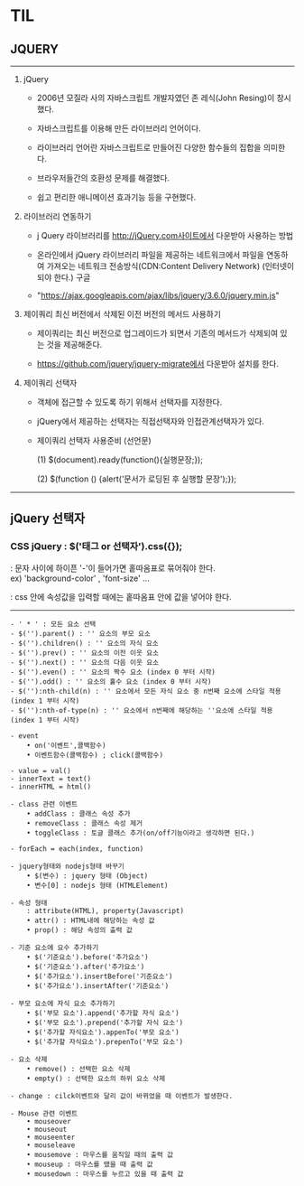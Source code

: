 # TIL

## JQUERY

---

1. jQuery

   - 2006년 모질라 사의 자바스크립트 개발자였던 존 레식(John Resing)이
     창시했다.

   - 자바스크립트를 이용해 만든 라이브러리 언어이다.

   - 라이브러리 언어란 자바스크립트로 만들어진 다양한 함수들의 집합을 의미한다.

   - 브라우저들간의 호환성 문제를 해결했다.

   - 쉽고 편리한 애니메이션 효과기능 등을 구현했다.

2. 라이브러리 연동하기

   - j Query 라이브러리를 http://jQuery.com사이트에서 다운받아 사용하는 방법

   - 온라인에서 jQuery 라이브러리 파일을 제공하는 네트워크에서 파일을 연동하여
     가져오는 네트워크 전송방식(CDN:Content Delivery Network) (인터넷이 되야 한다.)
     구글

   - "https://ajax.googleapis.com/ajax/libs/jquery/3.6.0/jquery.min.js"

3. 제이쿼리 최신 버전에서 삭제된 이전 버전의 메서드 사용하기

   - 제이쿼리는 최신 버전으로 업그레이드가 되면서 기존의 메서드가 삭제되여 있는
     것을 제공해준다.

   - https://github.com/jquery/jquery-migrate에서 다운받아 설치를 한다.

4. 제이쿼리 선택자

   - 객체에 접근할 수 있도록 하기 위해서 선택자를 지정한다.

   - jQuery에서 제공하는 선택자는 직접선택자와 인접관계선택자가 있다.

   - 제이쿼리 선택자 사용준비 (선언문)

     (1) $(document).ready(function(){실행문장;});

     (2) $(function () {alert('문서가 로딩된 후 실행할 문장');});

---

## jQuery 선택자

### CSS jQuery : $('태그 or 선택자').css({});

: 문자 사이에 하이픈 '-'이 들어가면 홑따옴표로 묶어줘야 한다.  
 ex) 'background-color' , 'font-size' ...

: css 안에 속성값을 입력할 때에는 홑따옴표 안에 값을 넣어야 한다.

---

    - ' * ' : 모든 요소 선택
    - $('').parent() : '' 요소의 부모 요소
    - $('').children() : '' 요소의 자식 요소
    - $('').prev() : '' 요소의 이전 이웃 요소
    - $('').next() : '' 요소의 다음 이웃 요소
    - $('').even() : '' 요소의 짝수 요소 (index 0 부터 시작)
    - $('').odd() : '' 요소의 홀수 요소 (index 0 부터 시작)
    - $(''):nth-child(n) : '' 요소에서 모든 자식 요소 중 n번째 요소에 스타일 적용 (index 1 부터 시작)
    - $(''):nth-of-type(n) : '' 요소에서 n번째에 해당하는 ''요소에 스타일 적용 (index 1 부터 시작)

    - event
        • on('이벤트',콜백함수)
        • 이벤트함수(콜백함수) ; click(콜백함수)

    - value = val()
    - innerText = text()
    - innerHTML = html()

    - class 관련 이벤트
        • addClass : 클래스 속성 추가
        • removeClass : 클래스 속성 제거
        • toggleClass : 토글 클래스 추가(on/off기능이라고 생각하면 된다.)

    - forEach = each(index, function)

    - jquery형태와 nodejs형태 바꾸기
        • $(변수) : jquery 형태 (Object)
        • 변수[0] : nodejs 형태 (HTMLElement)

    - 속성 형태
        : attribute(HTML), property(Javascript)
        • attr() : HTML내에 해당하는 속성 값
        • prop() : 해당 속성의 출력 값

    - 기준 요소에 요수 추가하기
        • $('기준요소').before('추가요소')
        • $('기준요소').after('추가요소')
        • $('추가요소').insertBefore('기준요소')
        • $('추가요소').insertAfter('기준요소')

    - 부모 요소에 자식 요소 추가하기
        • $('부모 요소').append('추가할 자식 요소')
        • $('부모 요소').prepend('추가할 자식 요소')
        • $('추가할 자식요소').appenTo('부모 요소')
        • $('추가할 자식요소').prepenTo('부모 요소')

    - 요소 삭제
        • remove() : 선택한 요소 삭제
        • empty() : 선택한 요소의 하위 요소 삭제

    - change : cilck이벤트와 달리 값이 바뀌었을 때 이벤트가 발생한다.

    - Mouse 관련 이벤트
        • mouseover
        • mouseout
        • mouseenter
        • mouseleave
        • mousemove : 마우스를 움직일 때의 출력 값
        • mouseup : 마우스를 땠을 때 출력 값
        • mousedown : 마우스를 누르고 있을 때 출력 값
